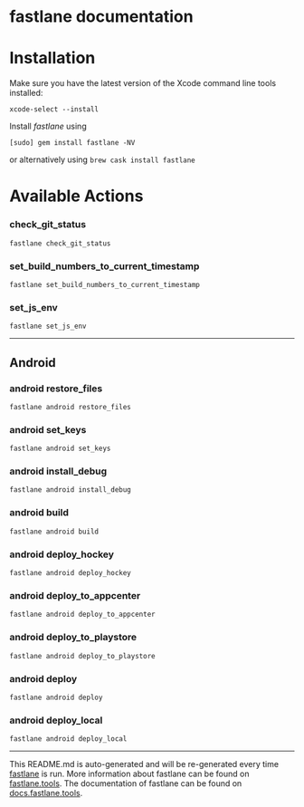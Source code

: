 fastlane documentation
================
# Installation

Make sure you have the latest version of the Xcode command line tools installed:

```
xcode-select --install
```

Install _fastlane_ using
```
[sudo] gem install fastlane -NV
```
or alternatively using `brew cask install fastlane`

# Available Actions
### check_git_status
```
fastlane check_git_status
```

### set_build_numbers_to_current_timestamp
```
fastlane set_build_numbers_to_current_timestamp
```

### set_js_env
```
fastlane set_js_env
```


----

## Android
### android restore_files
```
fastlane android restore_files
```

### android set_keys
```
fastlane android set_keys
```

### android install_debug
```
fastlane android install_debug
```

### android build
```
fastlane android build
```

### android deploy_hockey
```
fastlane android deploy_hockey
```

### android deploy_to_appcenter
```
fastlane android deploy_to_appcenter
```

### android deploy_to_playstore
```
fastlane android deploy_to_playstore
```

### android deploy
```
fastlane android deploy
```

### android deploy_local
```
fastlane android deploy_local
```


----

This README.md is auto-generated and will be re-generated every time [fastlane](https://fastlane.tools) is run.
More information about fastlane can be found on [fastlane.tools](https://fastlane.tools).
The documentation of fastlane can be found on [docs.fastlane.tools](https://docs.fastlane.tools).

